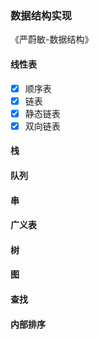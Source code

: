 ### 数据结构实现
《严蔚敏-数据结构》

#### 线性表
- [x] 顺序表
- [x] 链表
- [x] 静态链表
- [x] 双向链表

#### 栈

#### 队列

#### 串

#### 广义表

#### 树

#### 图

#### 查找

#### 内部排序